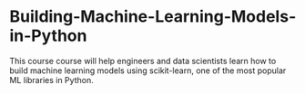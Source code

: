 # Building-Machine-Learning-Models-in-Python
This course course will help engineers and data scientists learn how to build machine learning models using scikit-learn, one of the most popular ML libraries in Python.
